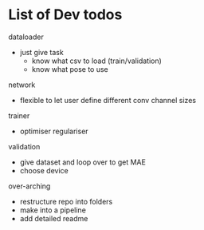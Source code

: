 # List of Dev todos

dataloader
- just give task
  - know what csv to load (train/validation)
  - know what pose to use


network
- flexible to let user define different conv channel sizes

trainer
- optimiser regulariser

validation
- give dataset and loop over to get MAE
- choose device


over-arching
- restructure repo into folders
- make into a pipeline
- add detailed readme
